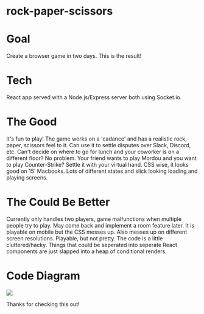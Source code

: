 # rock-paper-scissors

# Goal
Create a browser game in two days. This is the result!

# Tech
React app served with a Node.js/Express server both using Socket.io.

# The Good
It's fun to play!  The game works on a 'cadance' and has a realistic rock, paper, scissors feel to it.
Can use it to settle disputes over Slack, Discord, etc.  Can't decide on where to go for lunch and your coworker is on a different floor?  No problem.  Your friend wants to play Mordou and you want to play Counter-Strike?  Settle it with your virtual hand.
CSS wise, it looks good on 15' Macbooks.
Lots of different states and slick looking loading and playing screens.

# The Could Be Better
Currently only handles two players, game malfunctions when multiple people try to play.  May come back and implement a room feature later.
It is playable on mobile but the CSS messes up.  Also messes up on different screen resolutions.  Playable, but not pretty.
The code is a little cluttered/hacky.  Things that could be seperated into seperate React components are just slapped into a heap of conditional renders.

# Code Diagram
<img src="https://i.kym-cdn.com/entries/icons/original/000/026/862/homer.jpg">

Thanks for checking this out!
